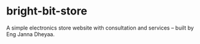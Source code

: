 # bright-bit-store
A simple electronics store website with consultation and services – built by Eng Janna Dheyaa.
